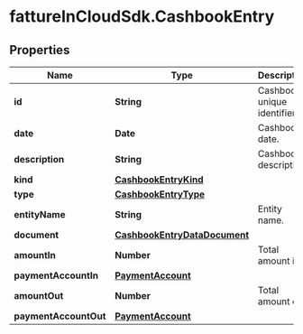 # fattureInCloudSdk.CashbookEntry

## Properties

Name | Type | Description | Notes
------------ | ------------- | ------------- | -------------
**id** | **String** | Cashbook unique identifier. | 
**date** | **Date** | Cashbook date. | 
**description** | **String** | Cashbook description. | 
**kind** | [**CashbookEntryKind**](CashbookEntryKind.md) |  | 
**type** | [**CashbookEntryType**](CashbookEntryType.md) |  | 
**entityName** | **String** | Entity name. | [optional] 
**document** | [**CashbookEntryDataDocument**](CashbookEntryDataDocument.md) |  | [optional] 
**amountIn** | **Number** | Total amount in. | [optional] 
**paymentAccountIn** | [**PaymentAccount**](PaymentAccount.md) |  | [optional] 
**amountOut** | **Number** | Total amount out. | [optional] 
**paymentAccountOut** | [**PaymentAccount**](PaymentAccount.md) |  | [optional] 


